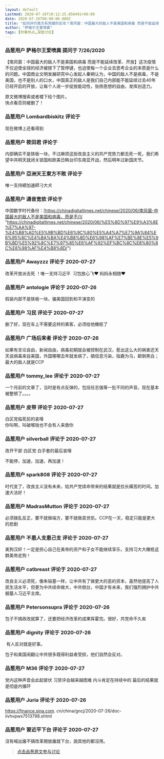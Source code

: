 ```yaml
---
layout: default
Lastmod: 2020-07-26T10:12:25.856491+00:00
date: 2020-07-26T00:00:00.000Z
title: "如何评价南方系党媒的反攻？南风窗：中国最大的敌人不是美国和病毒 而是不能延续改革、开放！直指习近平？"
author: "萨格尔王爱喷粪"
tags: [时事热点,深度讨论]
---
```



### 品葱用户 **萨格尔王爱喷粪** 提问于 7/26/2020
    
【南风窗：中国最大的敌人不是美国和病毒 而是不能延续改革、开放】这次疫情不仅迫使全球的经济被按下了暂停键，也迫使每一个企业去思考企业的本质是什么的问题。中国商业文明发展研究中心发起人秦朔认为，中国的敌人不是病毒，不是美国，也不是别人的口水，中国真正的敌人是我们自己内部能不能延续过去40年已经开启的开放，让每个人进一步绽放能动性，张扬思想的自由，发挥创造力。  
  
原文微博搜索或者楼下给个图片。  
快点看否则被删了！
    
                

### 品葱用户 **Lombardbiskitz** 评论于 
        
现在微博上还看得到
        
                

### 品葱用户 **筱田君** 评论于 
        
内部确实不是铁板一块，不过麻烦这些改良主义的共产党势力都去死一死，我们希望中共明天就闭关锁国和欧美日韩台印东南亚开战，然后明年过新国庆节。
        
                

### 品葱用户 **亞洲天王東方不敗** 评论于 
        
唯一支持總加速師刁大犬
        
                

### 品葱用户 **通音宽依** 评论于 
        
中国数字时代备份：[https://chinadigitaltimes.net/chinese/2020/06/南风窗-中国最大的敌人不是美国和病毒，而是不/]( "https://chinadigitaltimes.net/chinese/2020/06/%E5%8D%97%E9%A3%8E%E7%AA%97-%E4%B8%AD%E5%9B%BD%E6%9C%80%E5%A4%A7%E7%9A%84%E6%95%8C%E4%BA%BA%E4%B8%8D%E6%98%AF%E7%BE%8E%E5%9B%BD%E5%92%8C%E7%97%85%E6%AF%92%EF%BC%8C%E8%80%8C%E6%98%AF%E4%B8%8D/")
        
                

### 品葱用户 **Awayzzz** 评论于 2020-07-27
        
改革开放派去死 ！唯一支持习近平  习包放心飞❤ 妈妈永相随❤
        
                

### 品葱用户 **antologie** 评论于 2020-07-26
        
假装内部不是铁板一块，骗美国回到和平演变的
        
                

### 品葱用户 **习民** 评论于 2020-07-27
        
删了好，现在车上不需要这样的乘客，必须给他橄榄了
        
                

### 品葱用户 **广场后来者** 评论于 2020-07-26
        
如果有言论自由，新闻自由，病毒初期就会被控制在武汉，惹出这么大的祸害还天天说病毒来自美国，外国哪哪去年就发病了，搞信息污染，指鹿为马，颠倒黑白；最大的敌人就是CCP
        
                

### 品葱用户 **tommy_lee** 评论于 2020-07-27
        
一个月前的文章了，当时是有点反弹的，包括任志强等一批不同的声音。现在基本被整顿了。。。。
        
                

### 品葱用户 **皮带** 评论于 2020-07-27
        
白区党临死前的哀嚎  
你叫啊，叫破喉咙也不会有人来救你
        
                

### 品葱用户 **silverball** 评论于 2020-07-27
        
改开干部 白区党 白手套的最后哀嚎  
  
不能停，加速，加速，再加速！
        
                

### 品葱用户 **spark808** 评论于 2020-07-27
        
时代变了，改良主义没有未来，给共产党续命带来的结果就是拉长痛苦的时间。加速大法好！
        
                

### 品葱用户 **MadrasMutton** 评论于 2020-07-27
        
必须拨乱反正，要不就做端方，要不就做袁世凯。CCP在一天，稳定只能是更大的悲剧
        
                

### 品葱用户 **不患人支患己支** 评论于 2020-07-27
        
美狗汉奸！一定是担心自己在美帝的资产和子女不能继续享乐，支持习大大橄榄这群美帝走狗！
        
                

### 品葱用户 **catbreast** 评论于 2020-07-27
        
改良主义必须死，像朱镕基一样，让中共有了做更大的恶的资本，虽然他提高了人民生活水平，但更为中共续命做大，中共倒台，中国才有未来，我们强烈拥护中共掘墓人习近平主席。
        
                

### 品葱用户 **Petersonsupra** 评论于 2020-07-26
        
包子不搞政改就算了，还要把经济改革的成果挥霍完。很好，共党命不久矣
        
                

### 品葱用户 **dignity** 评论于 2020-07-26
        
 有人反对就是好事。  
  
包子和美国闹翻让中共很多既得利益者受损，他们自然会反对。
        
                

### 品葱用户 **M36** 评论于 2020-07-27
        
党内这种声音会此起彼伏 习禁评会越来越困难 内斗肯定在持续中的 最后的结果就是彻底内循环
        
                

### 品葱用户 **Juria** 评论于 2020-07-26
        
https://finance.sina.com. cn/china/gncj/2020-07-26/doc-iivhvpwx7513798.shtml
        
                

### 品葱用户 **習近平下台** 评论于 2020-07-27
        
沒有喊出誰不搞改革開放誰就下台，說其他的都沒用。
        
                





> [点击品葱原文参与讨论](https://pincong.rocks/question/28998)

